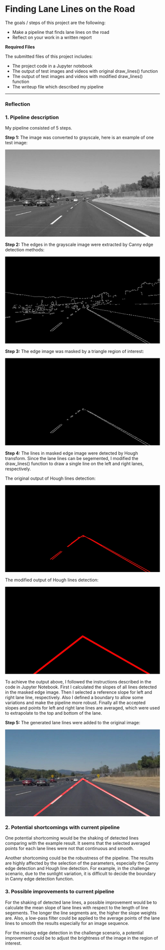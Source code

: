 # **Finding Lane Lines on the Road** 


The goals / steps of this project are the following:
* Make a pipeline that finds lane lines on the road
* Reflect on your work in a written report

**Required Files**

The submitted files of this project includes:
* The project code in a Jupyter notebook
* The output of test images and videos with original draw_lines() function
* The output of test images and videos with modified draw_lines() function
* The writeup file which described my pipeline

[//]: # (Image References)

[image1]: ./test_images_output/solidWhiteCurve_gray.jpg "Grayscale"
[image2]: ./test_images_output/solidWhiteCurve_edges.jpg "Edges"
[image3]: ./test_images_output/solidWhiteCurve_masked_edges.jpg "MaskedEdges"
[image4]: ./test_images_output/solidWhiteCurve_Hough_line_raw.jpg "HoughLineRaw"
[image5]: ./test_images_output/solidWhiteCurve_Hough_line_modified.jpg "HoughLineModified"
[image6]: ./test_images_output/solidWhiteCurve_output.jpg "Output"
---

### Reflection

### 1. Pipeline description

My pipeline consisted of 5 steps. 

**Step 1:** The image was converted to grayscale, here is an example of one test image:

![alt text][image1]

**Step 2:** The edges in the grayscale image were extracted by Canny edge detection methods:

![alt text][image2]

**Step 3:** The edge image was masked by a triangle region of interest:

![alt text][image3]

**Step 4:** The lines in masked edge image were detected by Hough transform. Since the lane lines can be segemented, I modified the draw_lines() function to draw a single line on the left and right lanes, respectively.

The original output of Hough lines detection:

![alt text][image4]

The modified output of Hough lines detection:

![alt text][image5]

To achieve the output above, I followed the instructions described in the code in Jupyter Notebook. First I calculated the slopes of all lines detected in the masked edge image. Then I selected a reference slope for left and right lane line, respectively. Also I defined a boundary to allow some variations and make the pipeline more robust. Finally all the accepted slopes and points for left and right lane lines are averaged, which were used to extrapolate to the top and bottom of the lane.

**Step 5:** The generated lane lines were added to the original image:

![alt text][image6]


### 2. Potential shortcomings with current pipeline

One potential shortcoming would be the shaking of detected lines comparing with the example result. It seems that the selected averaged points for each lane lines were not that continuous and smooth.

Another shortcoming could be the robustness of the pipeline. The results are highly affected by the selection of the parameters, especially the Canny edge detection and Hough line detection. For example, in the challenge scenario, due to the sunlight variation, it is difficult to decide the boundary in Canny edge detection function.


### 3. Possible improvements to current pipeline

For the shaking of detected lane lines, a possible improvement would be to calculate the mean slope of lane lines with respect to the length of line segements. The longer the line segments are, the higher the slope weights are. Also, a low-pass filter could be applied to the average points of the lane lines to smooth the results especially for an image sequence.

For the missing edge detection in the challenge scenario, a potential improvement could be to adjust the brightness of the image in the region of interest. 
